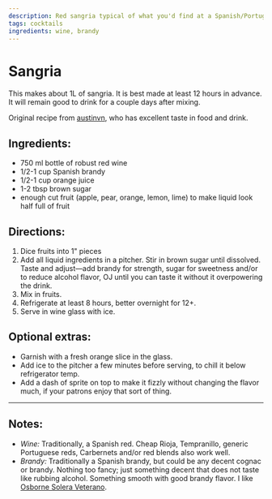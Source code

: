 ```yaml
---
description: Red sangria typical of what you'd find at a Spanish/Portuguese/Brazillain restaurtant in New Jersey.
tags: cocktails
ingredients: wine, brandy
---
```


# Sangria 

This makes about 1L of sangria. It is best made at least 12 hours in advance. It will remain good to drink for a couple days after mixing.

Original recipe from [austinvn](https://github.com/austinvn), who has excellent taste in food and drink.

## Ingredients:

- 750 ml bottle of robust red wine
- 1/2-1 cup Spanish brandy 
- 1/2-1 cup orange juice
- 1-2 tbsp brown sugar 
- enough cut fruit (apple, pear, orange, lemon, lime) to make liquid look half full of fruit

## Directions:

1. Dice fruits into 1" pieces
2. Add all liquid ingredients in a pitcher. Stir in brown sugar until dissolved. Taste and adjust—add brandy for strength, sugar for sweetness and/or to reduce alcohol flavor, OJ until you can taste it without it overpowering the drink.
3. Mix in fruits. 
4. Refrigerate at least 8 hours, better overnight for 12+. 
5. Serve in wine glass with ice.

## Optional extras:

- Garnish with a fresh orange slice in the glass.
- Add ice to the pitcher a few minutes before serving, to chill it below refrigerator temp.
- Add a dash of sprite on top to make it fizzly without changing the flavor much, if your patrons enjoy that sort of thing.

---

## Notes:

- *Wine:* Traditionally, a Spanish red. Cheap Rioja, Tempranillo, generic Portuguese reds, Carbernets and/or red blends also work well.
- *Brandy:* Traditionally a Spanish brandy, but could be any decent cognac or brandy. Nothing too fancy; just something decent that does not taste like rubbing alcohol. Something smooth with good brandy flavor. I like [Osborne Solera Veterano](https://www.wine-searcher.com/find/osborne+veterano+solera+brandy+andalucia+spain/1/usa-7065-200).
